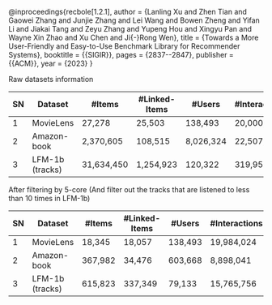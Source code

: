 @inproceedings{recbole[1.2.1],
  author    = {Lanling Xu and Zhen Tian and Gaowei Zhang and Junjie Zhang and Lei Wang and Bowen Zheng and Yifan Li and Jiakai Tang and Zeyu Zhang and Yupeng Hou and Xingyu Pan and Wayne Xin Zhao and Xu Chen and Ji{-}Rong Wen},
  title     = {Towards a More User-Friendly and Easy-to-Use Benchmark Library for Recommender Systems},
  booktitle = {{SIGIR}},
  pages     = {2837--2847},
  publisher = {{ACM}},
  year      = {2023}
}

Raw datasets information

| SN   | Dataset            | \#Items    | \#Linked\-Items | \#Users   | \#Interactions |
| ---- | ------------------ | ---------- | --------------- | --------- | -------------- |
| 1    | MovieLens          | 27,278     | 25,503          | 138,493   | 20,000,263     |
| 2    | Amazon\-book       | 2,370,605  | 108,515         | 8,026,324 | 22,507,155     |
| 3    | LFM\-1b \(tracks\) | 31,634,450 | 1,254,923       | 120,322   | 319,951,294    |

After filtering by 5-core (And filter out the tracks that are listened to less than 10 times in LFM-1b)

| SN   | Dataset            | \#Items | \#Linked\-Items | \#Users | \#Interactions |
| ---- | ------------------ | ------- | --------------- | ------- | -------------- |
| 1    | MovieLens          | 18,345  | 18,057          | 138,493 | 19,984,024     |
| 2    | Amazon\-book       | 367,982 | 34,476          | 603,668 | 8,898,041      |
| 3    | LFM\-1b \(tracks\) | 615,823 | 337,349         | 79,133  | 15,765,756     |